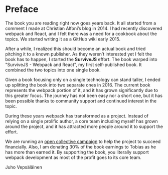# Preface

The book you are reading right now goes years back. It all started from a comment I made at Christian Alfoni’s blog in 2014. I had recently discovered webpack and React, and I felt there was a need for a cookbook about the topics. We started writing it as a GitHub wiki early 2015.

After a while, I realized this should become an actual book and tried pitching it to a known publisher. As they weren’t interested yet I felt the book has to happen, I started the **SurviveJS** effort. The book warped into "SurviveJS - Webpack and React", my first self-published book. It combined the two topics into one single book.

Given a book focusing only on a single technology can stand taller, I ended up splitting the book into two separate ones in 2016. The current book represents the webpack portion of it, and it has grown significantly due to this greater focus. The journey has not been easy nor a short one, but it has been possible thanks to community support and continued interest in the topic.

During these years webpack has transformed as a project. Instead of relying on a single prolific author, a core team including myself has grown around the project, and it has attracted more people around it to support the effort.

We are running an [open collective campaign](https://opencollective.com/webpack) to help the project to succeed financially. Also, I am donating 30% of the book earnings to Tobias as he has more than earned it. By supporting the book, you literally support webpack development as most of the profit goes to its core team.

Juho Vepsäläinen
